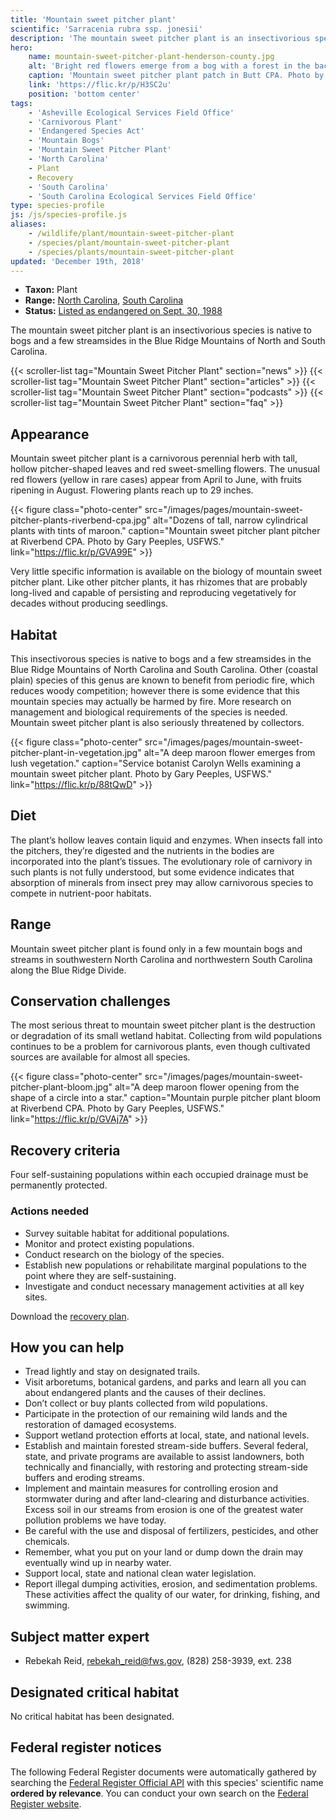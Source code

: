 ```yaml
---
title: 'Mountain sweet pitcher plant'
scientific: 'Sarracenia rubra ssp. jonesii'
description: 'The mountain sweet pitcher plant is an insectivorious species is native to bogs and a few streamsides in the Blue Ridge Mountains of North and South Carolina.'
hero:
    name: mountain-sweet-pitcher-plant-henderson-county.jpg
    alt: 'Bright red flowers emerge from a bog with a forest in the background.'
    caption: 'Mountain sweet pitcher plant patch in Butt CPA. Photo by Gary Peeples, USFWS.'
    link: 'https://flic.kr/p/H3SC2u'
    position: 'bottom center'
tags:
    - 'Asheville Ecological Services Field Office'
    - 'Carnivorous Plant'
    - 'Endangered Species Act'
    - 'Mountain Bogs'
    - 'Mountain Sweet Pitcher Plant'
    - 'North Carolina'
    - Plant
    - Recovery
    - 'South Carolina'
    - 'South Carolina Ecological Services Field Office'
type: species-profile
js: /js/species-profile.js
aliases:
    - /wildlife/plant/mountain-sweet-pitcher-plant
    - /species/plant/mountain-sweet-pitcher-plant
    - /species/plants/mountain-sweet-pitcher-plant
updated: 'December 19th, 2018'
---
```


- **Taxon:** Plant
- **Range:** [North Carolina](/north-carolina), [South Carolina](/south-carolina)
- **Status:** [Listed as endangered on Sept. 30, 1988](https://ecos.fws.gov/docs/federal_register/fr1490.pdf)

The mountain sweet pitcher plant is an insectivorious species is native to bogs and a few streamsides in the Blue Ridge Mountains of North and South Carolina.

{{< scroller-list tag="Mountain Sweet Pitcher Plant" section="news" >}}
{{< scroller-list tag="Mountain Sweet Pitcher Plant" section="articles" >}}
{{< scroller-list tag="Mountain Sweet Pitcher Plant" section="podcasts" >}}
{{< scroller-list tag="Mountain Sweet Pitcher Plant" section="faq" >}}

## Appearance

Mountain sweet pitcher plant is a carnivorous perennial herb with tall, hollow pitcher-shaped leaves and red sweet-smelling flowers. The unusual red flowers (yellow in rare cases) appear from April to June, with fruits ripening in August. Flowering plants reach up to 29 inches.

{{< figure class="photo-center" src="/images/pages/mountain-sweet-pitcher-plants-riverbend-cpa.jpg" alt="Dozens of tall, narrow cylindrical plants with tints of maroon." caption="Mountain sweet pitcher plant pitcher at Riverbend CPA. Photo by Gary Peeples, USFWS." link="https://flic.kr/p/GVA99E" >}}

Very little specific information is available on the biology of mountain sweet pitcher plant. Like other pitcher plants, it has rhizomes that are probably long-lived and capable of persisting and reproducing vegetatively for decades without producing seedlings.

## Habitat

This insectivorous species is native to bogs and a few streamsides in the Blue Ridge Mountains of North Carolina and South Carolina. Other (coastal plain) species of this genus are known to benefit from periodic fire, which reduces woody competition; however there is some evidence that this mountain species may actually be harmed by fire. More research on management and biological requirements of the species is needed. Mountain sweet pitcher plant is also seriously threatened by collectors.

{{< figure class="photo-center" src="/images/pages/mountain-sweet-pitcher-plant-in-vegetation.jpg" alt="A deep maroon flower emerges from lush vegetation." caption="Service botanist Carolyn Wells examining a mountain sweet pitcher plant. Photo by Gary Peeples, USFWS." link="https://flic.kr/p/88tQwD" >}}

## Diet

The plant’s hollow leaves contain liquid and enzymes. When insects fall into the pitchers, they’re digested and the nutrients in the bodies are incorporated into the plant’s tissues. The evolutionary role of carnivory in such plants is not fully understood, but some evidence indicates that absorption of minerals from insect prey may allow carnivorous species to compete in nutrient-poor habitats.

## Range

Mountain sweet pitcher plant is found only in a few mountain bogs and streams in southwestern North Carolina and northwestern South Carolina along the Blue Ridge Divide.

## Conservation challenges

The most serious threat to mountain sweet pitcher plant is the destruction or degradation of its small wetland habitat. Collecting from wild populations continues to be a problem for carnivorous plants, even though cultivated sources are available for almost all species.

{{< figure class="photo-center" src="/images/pages/mountain-sweet-pitcher-plant-bloom.jpg" alt="A deep maroon flower opening from the shape of a circle into a star." caption="Mountain purple pitcher plant bloom at Riverbend CPA. Photo by Gary Peeples, USFWS." link="https://flic.kr/p/GVAj7A" >}}

## Recovery criteria

Four self-sustaining populations within each occupied drainage must be permanently protected.

### Actions needed

- Survey suitable habitat for additional populations.
- Monitor and protect existing populations.
- Conduct research on the biology of the species.
- Establish new populations or rehabilitate marginal populations to the point where they are self-sustaining.
- Investigate and conduct necessary management activities at all key sites.

Download the [recovery plan](https://ecos.fws.gov/docs/recovery_plan/Mountain%20sweet%20pitcher%20plant%20RP.pdf).

## How you can help

- Tread lightly and stay on designated trails.
- Visit arboretums, botanical gardens, and parks and learn all you can about endangered plants and the causes of their declines.
- Don’t collect or buy plants collected from wild populations.
- Participate in the protection of our remaining wild lands and the restoration of damaged ecosystems.
- Support wetland protection efforts at local, state, and national levels.
- Establish and maintain forested stream-side buffers. Several federal, state, and private programs are available to assist landowners, both technically and financially, with restoring and protecting stream-side buffers and eroding streams.
- Implement and maintain measures for controlling erosion and stormwater during and after land-clearing and disturbance activities. Excess soil in our streams from erosion is one of the greatest water pollution problems we have today.
- Be careful with the use and disposal of fertilizers, pesticides, and other chemicals.
- Remember, what you put on your land or dump down the drain may eventually wind up in nearby water.
- Support local, state and national clean water legislation.
- Report illegal dumping activities, erosion, and sedimentation problems. These activities affect the quality of our water, for drinking, fishing, and swimming.

## Subject matter expert

- Rebekah Reid, [rebekah_reid@fws.gov](mailto:rebekah_reid@fws.gov), (828) 258-3939, ext. 238

## Designated critical habitat

No critical habitat has been designated.

## Federal register notices

The following Federal Register documents were automatically gathered by searching the [Federal Register Official API](https://www.federalregister.gov/blog/learn/developers) with this species' scientific name **ordered by relevance**. You can conduct your own search on the [Federal Register website](https://www.federalregister.gov/articles/search).
